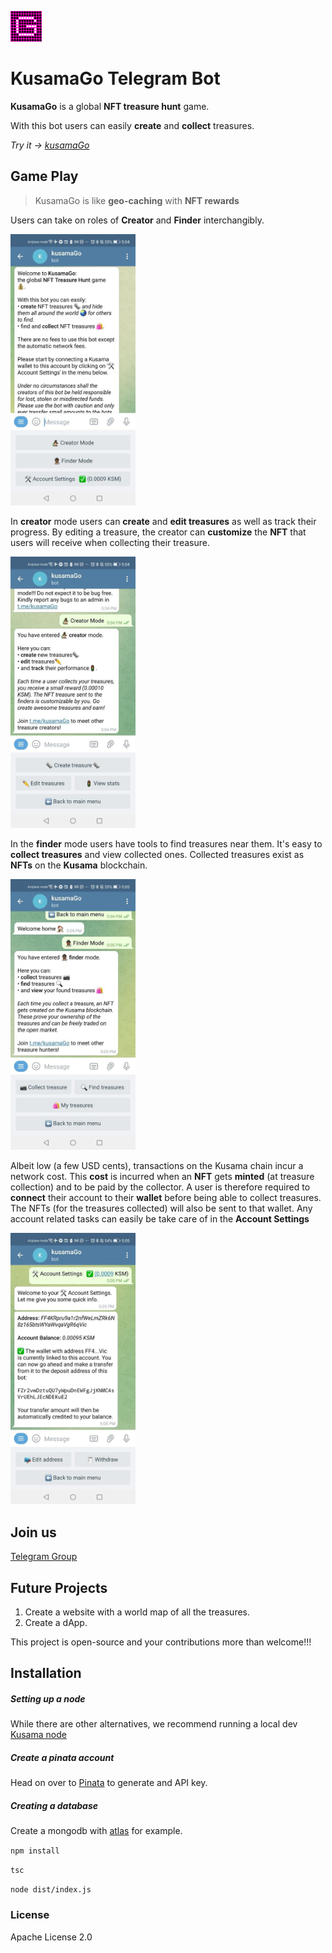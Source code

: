 <p float="left">
  <img src="./assets/logo.jpeg" width="50" />
  <h1>KusamaGo Telegram Bot</h1>
</p>

**KusamaGo** is a global **NFT treasure hunt** game. 

With this bot users can easily **create** and **collect** treasures.

*Try it -> [kusamaGo](https://t.me/kusamaGo_bot)*
## Game Play

>KusamaGo is like **geo-caching** with **NFT rewards**

Users can take on roles of **Creator** and **Finder** interchangibly.

<img src="./assets/mainMenu.jpg?raw=true" width="200" alt="Main Menu">

In **creator** mode users can **create** and **edit treasures** as well as track their progress. By editing a treasure, the creator can **customize** the **NFT** that users will receive when collecting their treasure.

<img src="./assets/creatorMenu.jpg?raw=true" width="200" alt="Creator Menu">

In the **finder** mode users have tools to find treasures near them. It's easy to **collect treasures** and view collected ones. Collected treasures exist as **NFTs** on the **Kusama** blockchain.

<img src="./assets/finderMenu.jpg?raw=true" width="200" alt="Finder Menu">

Albeit low (a few USD cents), transactions on the Kusama chain incur a network cost. This **cost** is incurred when an **NFT** gets **minted** (at treasure collection) and to be paid by the collector. A user is therefore required to **connect** their account to their **wallet** before being able to collect treasures. The NFTs (for the treasures collected) will also be sent to that wallet. Any account related tasks can easily be take care of in the **Account Settings**

<img src="./assets/accountSettings.jpg?raw=true" width="200" alt="Account Settings">

## Join us
[Telegram Group](https://t.me/kusamaGo)

## Future Projects
1. Create a website with a world map of all the treasures.
2. Create a dApp.

This project is open-source and your contributions more than welcome!!!

## Installation
##### Setting up a node
While there are other alternatives, we recommend running a local dev [Kusama node](https://guide.kusama.network/docs/maintain-sync/)

##### Create a pinata account
Head on over to [Pinata](https://www.pinata.cloud/) to generate and API key.

##### Creating a database
Create a mongodb with [atlas](https://www.mongodb.com/atlas/database) for example.

```npm install```

```tsc```

```node dist/index.js```

### License
Apache License 2.0
